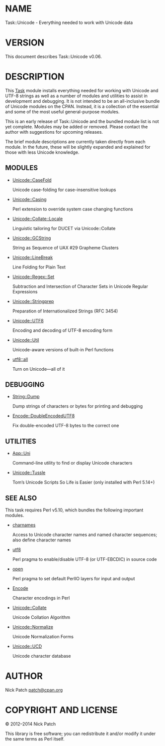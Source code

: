 # NAME

Task::Unicode - Everything needed to work with Unicode data

# VERSION

This document describes Task::Unicode v0.06.

# DESCRIPTION

This [Task](https://metacpan.org/pod/Task) module installs everything needed for working with Unicode and
UTF-8 strings as well as a number of modules and utilities to assist in
development and debugging.  It is not intended to be an all-inclusive bundle
of Unicode modules on the CPAN.  Instead, it is a collection of the essential
and some of the most useful general-purpose modules.

This is an early release of Task::Unicode and the bundled module list is not
yet complete.  Modules may be added or removed.  Please contact the author
with suggestions for upcoming releases.

The brief module descriptions are currently taken directly from each module.
In the future, these will be slightly expanded and explained for those with
less Unicode knowledge.

## MODULES

- [Unicode::CaseFold](https://metacpan.org/pod/Unicode::CaseFold)

    Unicode case-folding for case-insensitive lookups

- [Unicode::Casing](https://metacpan.org/pod/Unicode::Casing)

    Perl extension to override system case changing functions

- [Unicode::Collate::Locale](https://metacpan.org/pod/Unicode::Collate::Locale)

    Linguistic tailoring for DUCET via Unicode::Collate

- [Unicode::GCString](https://metacpan.org/pod/Unicode::GCString)

    String as Sequence of UAX #29 Grapheme Clusters

- [Unicode::LineBreak](https://metacpan.org/pod/Unicode::LineBreak)

    Line Folding for Plain Text

- [Unicode::Regex::Set](https://metacpan.org/pod/Unicode::Regex::Set)

    Subtraction and Intersection of Character Sets in Unicode Regular Expressions

- [Unicode::Stringprep](https://metacpan.org/pod/Unicode::Stringprep)

    Preparation of Internationalized Strings (RFC 3454)

- [Unicode::UTF8](https://metacpan.org/pod/Unicode::UTF8)

    Encoding and decoding of UTF-8 encoding form

- [Unicode::Util](https://metacpan.org/pod/Unicode::Util)

    Unicode-aware versions of built-in Perl functions

- [utf8::all](https://metacpan.org/pod/utf8::all)

    Turn on Unicode—all of it

## DEBUGGING

- [String::Dump](https://metacpan.org/pod/String::Dump)

    Dump strings of characters or bytes for printing and debugging

- [Encode::DoubleEncodedUTF8](https://metacpan.org/pod/Encode::DoubleEncodedUTF8)

    Fix double-encoded UTF-8 bytes to the correct one

## UTILITIES

- [App::Uni](https://metacpan.org/pod/App::Uni)

    Command-line utility to find or display Unicode characters

- [Unicode::Tussle](https://metacpan.org/pod/Unicode::Tussle)

    Tom’s Unicode Scripts So Life is Easier (only installed with Perl 5.14+)

## SEE ALSO

This task requires Perl v5.10, which bundles the following important modules.

- [charnames](https://metacpan.org/pod/charnames)

    Access to Unicode character names and named character sequences; also define
    character names

- [utf8](https://metacpan.org/pod/utf8)

    Perl pragma to enable/disable UTF-8 (or UTF-EBCDIC) in source code

- [open](https://metacpan.org/pod/open)

    Perl pragma to set default PerlIO layers for input and output

- [Encode](https://metacpan.org/pod/Encode)

    Character encodings in Perl

- [Unicode::Collate](https://metacpan.org/pod/Unicode::Collate)

    Unicode Collation Algorithm

- [Unicode::Normalize](https://metacpan.org/pod/Unicode::Normalize)

    Unicode Normalization Forms

- [Unicode::UCD](https://metacpan.org/pod/Unicode::UCD)

    Unicode character database

# AUTHOR

Nick Patch <patch@cpan.org>

# COPYRIGHT AND LICENSE

© 2012–2014 Nick Patch

This library is free software; you can redistribute it and/or modify it under
the same terms as Perl itself.

